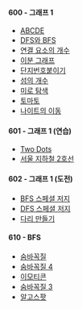 <h4 id="600-1">600 - 그래프 1</h4>
<ul>
<li><a href="https://www.acmicpc.net/problem/13023">ABCDE</a></li>
<li><a href="https://www.acmicpc.net/problem/1260">DFS와 BFS</a></li>
<li><a href="https://www.acmicpc.net/problem/11724">연결 요소의 개수</a></li>
<li><a href="https://www.acmicpc.net/problem/1707">이분 그래프</a></li>
<li><a href="https://www.acmicpc.net/problem/2667">단지번호붙이기</a></li>
<li><a href="https://www.acmicpc.net/problem/4963">섬의 개수</a></li>
<li><a href="https://www.acmicpc.net/problem/2178">미로 탐색</a></li>
<li><a href="https://www.acmicpc.net/problem/7576">토마토</a></li>
<li><a href="https://www.acmicpc.net/problem/7562">나이트의 이동</a></li>
</ul>
<h4 id="601-1-">601 - 그래프 1 (연습)</h4>
<ul>
<li><a href="https://www.acmicpc.net/problem/16929">Two Dots</a></li>
<li><a href="https://www.acmicpc.net/problem/16947">서울 지하철 2호선</a></li>
</ul>
<h4 id="602-1-">602 - 그래프 1 (도전)</h4>
<ul>
<li><a href="https://www.acmicpc.net/problem/16940">BFS 스페셜 저지</a></li>
<li><a href="https://www.acmicpc.net/problem/16964">DFS 스페셜 저지</a></li>
<li><a href="https://www.acmicpc.net/problem/2146">다리 만들기</a></li>
</ul>
<h4 id="610-bfs">610 - BFS</h4>
<ul>
<li><a href="https://www.acmicpc.net/problem/1697">숨바꼭질</a></li>
<li><a href="https://www.acmicpc.net/problem/13913">숨바꼭질 4</a></li>
<li><a href="https://www.acmicpc.net/problem/14226">이모티콘</a></li>
<li><a href="https://www.acmicpc.net/problem/13549">숨바꼭질 3</a></li>
<li><a href="https://www.acmicpc.net/problem/1261">알고스팟</a></li>
</ul>